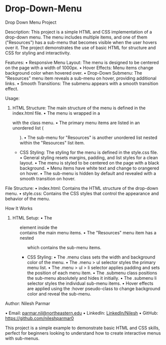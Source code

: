 # Drop-Down-Menu

Drop Down Menu Project

Description:
This project is a simple HTML and CSS implementation of a drop-down menu. The menu includes multiple items, and one of them ("Resources") has a sub-menu that becomes visible when the user hovers over it. The project demonstrates the use of basic HTML for structure and CSS for styling and interactivity.

Features:
• Responsive Menu Layout: The menu is designed to be centered on the page with a width of 1000px.
• Hover Effects: Menu items change background color when hovered over.
• Drop-Down Submenu: The "Resources" menu item reveals a sub-menu on hover, providing additional links.
• Smooth Transitions: The submenu appears with a smooth transition effect.

Usage:
1. HTML Structure: The main structure of the menu is defined in the index.html file.
• The menu is wrapped in a <div> with the class menu.
• The primary menu items are listed in an unordered list (<ul>).
• The sub-menu for "Resources" is another unordered list nested within the "Resources" list item.

2. CSS Styling: The styling for the menu is defined in the style.css file.
• General styling resets margins, padding, and list styles for a clean layout.
• The menu is styled to be centered on the page with a black background.
• Menu items have white text and change to orangered on hover.
• The sub-menu is hidden by default and revealed with a smooth transition on hover.

File Structure:
• index.html: Contains the HTML structure of the drop-down menu.
• style.css: Contains the CSS styles that control the appearance and behavior of the menu.

How It Works
1. HTML Setup:
• The <ul> element inside the <div class="menu"> contains the main menu items.
• The "Resources" menu item has a nested <ul class="submenu"> which contains the sub-menu items.

2. CSS Styling:
• The .menu class sets the width and background color of the menu.
• The .menu > ul selector styles the primary menu list.
• The .menu > ul > li selector applies padding and sets the position of each menu item.
• The .submenu class positions the sub-menu absolutely and hides it initially.
• The .submenu li selector styles the individual sub-menu items.
• Hover effects are applied using the :hover pseudo-class to change background color and reveal the sub-menu.

Author: 
Nilesh Parmar

• Email: parmar.nil@northeastern.edu
• LinkedIn: [LinkedIn/Nilesh](https://www.linkedin.com/in/nilesh-parmar-/)
• GitHub: https://github.com/nileshparmar0

This project is a simple example to demonstrate basic HTML and CSS skills, perfect for beginners looking to understand how to create interactive menus with sub-menus.

